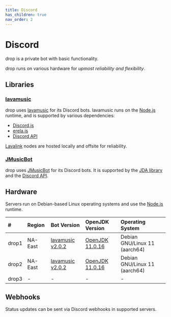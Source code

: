 ```yaml
---
title: Discord
has_children: true
nav_order: 2
---
```


# Discord

drop is a private bot with basic functionality.

drop runs on various hardware for *upmost reliability and flexibility*.

## Libraries
### [lavamusic](https://github.com/brblacky/lavamusic)
drop uses [lavamusic](https://github.com/brblacky/lavamusic) for its Discord bots. lavamusic runs on the [Node.js](https://nodejs.org/en/) runtime, and is supported by various dependencies:
- [Discord.js](https://github.com/discordjs)
- [erela.js](https://github.com/MenuDocs/erela.js)
- [Discord API](https://github.com/discord)

[Lavalink](https://github.com/freyacodes/Lavalink) nodes are hosted locally and offsite for reliability.

### [JMusicBot](https://github.com/jagrosh/MusicBot)
drop uses [JMusicBot](https://github.com/jagrosh/MusicBot) for its Discord bots. It is supported by the [JDA library](https://github.com/DV8FromTheWorld/JDA) and the [Discord API](https://github.com/discord). 

## Hardware
Servers run on Debian-based Linux operating systems and use the [Node.js](https://nodejs.org/en/) runtime.

| #     | Region  | Bot Version                                                               | OpenJDK Version                                         | Operating System                |
| :---- | :------ | :------------------------------------------------------------------------ | :------------------------------------------------------ | :------------------------------ |
| drop1 | NA-East | [lavamusic v2.0.2](https://github.com/brblacky/lavamusic)                 | [OpenJDK 11.0.16](https://openjdk.org/projects/jdk/11/) | Debian GNU/Linux 11 (aarch64)   |
| drop2 | NA-East | [lavamusic v2.0.2](https://github.com/brblacky/lavamusic)                 | [OpenJDK 11.0.16](https://openjdk.org/projects/jdk/11/) | Debian GNU/Linux 11 (aarch64)   |
| drop3 | -       | -                                                                         | -                                                       | -                               |

## Webhooks
Status updates can be sent via Discord webhooks in supported servers.
